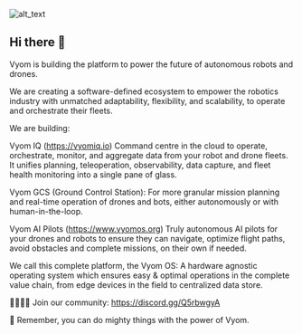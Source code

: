 ![alt_text](https://github.com/kritikapathak06/Assets-and-Images/blob/main/Text.png?raw=true)

## Hi there 👋

Vyom is building the platform to power the future of autonomous robots and drones.

We are creating a software-defined ecosystem to empower the robotics industry with unmatched adaptability, flexibility, and scalability, to operate and orchestrate their fleets.

We are building:

Vyom IQ (https://vyomiq.io) Command centre in the cloud to operate, orchestrate, monitor, and aggregate data from your robot and drone fleets. It unifies planning, teleoperation, observability, data capture, and fleet health monitoring into a single pane of glass.

Vyom GCS (Ground Control Station): For more granular mission planning and real-time operation of drones and bots, either autonomously or with human-in-the-loop.

Vyom AI Pilots (https://www.vyomos.org) Truly autonomous AI pilots for your drones and robots to ensure they can navigate, optimize flight paths, avoid obstacles and complete missions, on their own if needed.

We call this complete platform, the Vyom OS: A hardware agnostic operating system which ensures easy & optimal operations in the complete value chain, from edge devices in the field to centralized data store.

🙋‍♀️👩‍💻 Join our community: https://discord.gg/Q5rbwgyA

🧙 Remember, you can do mighty things with the power of Vyom. 
